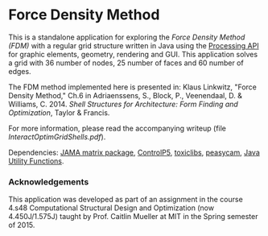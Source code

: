 <h1>Force Density Method</h1>

<p>This is a standalone application for exploring the <em>Force Density Method (FDM)</em> with a regular grid structure written in Java using the <a href="https://www.processing.org">Processing API</a> for graphic elements, geometry, rendering and GUI. This application solves a grid with 36 number of nodes, 25 number of faces and 60 number of edges.</p>

<p>The FDM method implemented here is presented in: Klaus Linkwitz, "Force Density Method," Ch.6 in Adriaenssens, S., Block, P., Veenendaal, D. &amp; Williams, C. 2014. <em>Shell Structures for Architecture: Form Finding and Optimization</em>, Taylor &amp; Francis.</p>

<p>For more information, please read the accompanying writeup (file <em>InteractOptimGridShells.pdf</em>).</p>

<p>Dependencies: <a href="http://math.nist.gov/javanumerics/jama/">JAMA matrix package</a>, <a href="http://www.sojamo.de/libraries/controlP5/">ControlP5</a>, <a href="http://toxiclibs.org">toxiclibs</a>, <a href="http://mrfeinberg.com/peasycam/">peasycam</a>, <a href="https://www.seas.upenn.edu/~eeaton/software.html">Java Utility Functions</a>.</p>

<h3> Acknowledgements </h3>
<p>This application was developed as part of an assignment in the course 4.s48 Computational Structural Design and Optimization (now 4.450J/1.575J) taught by Prof. Caitlin Mueller at MIT in the Spring semester of 2015.</p>
